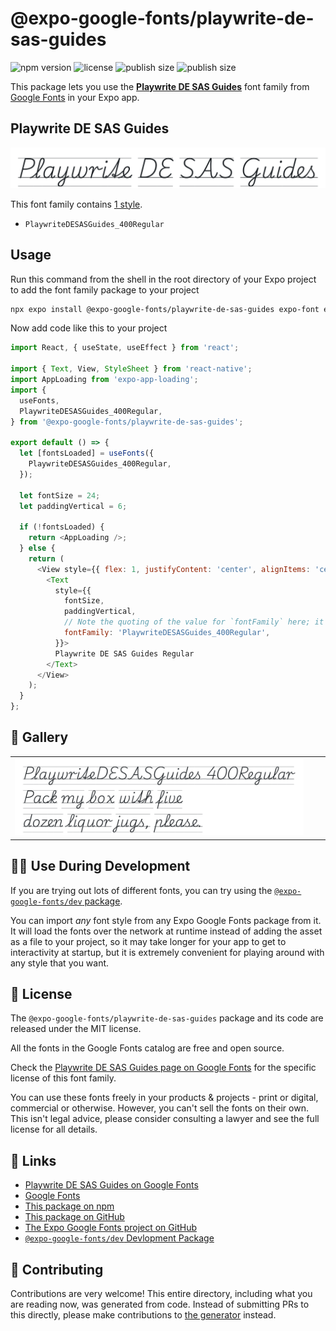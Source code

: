 # @expo-google-fonts/playwrite-de-sas-guides

![npm version](https://flat.badgen.net/npm/v/@expo-google-fonts/playwrite-de-sas-guides)
![license](https://flat.badgen.net/github/license/expo/google-fonts)
![publish size](https://flat.badgen.net/packagephobia/install/@expo-google-fonts/playwrite-de-sas-guides)
![publish size](https://flat.badgen.net/packagephobia/publish/@expo-google-fonts/playwrite-de-sas-guides)

This package lets you use the [**Playwrite DE SAS Guides**](https://fonts.google.com/specimen/Playwrite+DE+SAS+Guides) font family from [Google Fonts](https://fonts.google.com/) in your Expo app.

## Playwrite DE SAS Guides

![Playwrite DE SAS Guides](./font-family.png)

This font family contains [1 style](#-gallery).

- `PlaywriteDESASGuides_400Regular`

## Usage

Run this command from the shell in the root directory of your Expo project to add the font family package to your project
```sh
npx expo install @expo-google-fonts/playwrite-de-sas-guides expo-font expo-app-loading
```

Now add code like this to your project
```js
import React, { useState, useEffect } from 'react';

import { Text, View, StyleSheet } from 'react-native';
import AppLoading from 'expo-app-loading';
import {
  useFonts,
  PlaywriteDESASGuides_400Regular,
} from '@expo-google-fonts/playwrite-de-sas-guides';

export default () => {
  let [fontsLoaded] = useFonts({
    PlaywriteDESASGuides_400Regular,
  });

  let fontSize = 24;
  let paddingVertical = 6;

  if (!fontsLoaded) {
    return <AppLoading />;
  } else {
    return (
      <View style={{ flex: 1, justifyContent: 'center', alignItems: 'center' }}>
        <Text
          style={{
            fontSize,
            paddingVertical,
            // Note the quoting of the value for `fontFamily` here; it expects a string!
            fontFamily: 'PlaywriteDESASGuides_400Regular',
          }}>
          Playwrite DE SAS Guides Regular
        </Text>
      </View>
    );
  }
};

```

## 🔡 Gallery


||||
|-|-|-|
|![PlaywriteDESASGuides_400Regular](./PlaywriteDESASGuides_400Regular.ttf.png)||||


## 👩‍💻 Use During Development

If you are trying out lots of different fonts, you can try using the [`@expo-google-fonts/dev` package](https://github.com/expo/google-fonts/tree/master/font-packages/dev#readme).

You can import *any* font style from any Expo Google Fonts package from it. It will load the fonts
over the network at runtime instead of adding the asset as a file to your project, so it may take longer
for your app to get to interactivity at startup, but it is extremely convenient
for playing around with any style that you want.

## 📖 License

The `@expo-google-fonts/playwrite-de-sas-guides` package and its code are released under the MIT license.

All the fonts in the Google Fonts catalog are free and open source.

Check the [Playwrite DE SAS Guides page on Google Fonts](https://fonts.google.com/specimen/Playwrite+DE+SAS+Guides) for the specific license of this font family.

You can use these fonts freely in your products & projects - print or digital, commercial or otherwise. However, you can't sell the fonts on their own. This isn't legal advice, please consider consulting a lawyer and see the full license for all details.

## 🔗 Links

- [Playwrite DE SAS Guides on Google Fonts](https://fonts.google.com/specimen/Playwrite+DE+SAS+Guides)
- [Google Fonts](https://fonts.google.com/)
- [This package on npm](https://www.npmjs.com/package/@expo-google-fonts/playwrite-de-sas-guides)
- [This package on GitHub](https://github.com/expo/google-fonts/tree/master/font-packages/playwrite-de-sas-guides)
- [The Expo Google Fonts project on GitHub](https://github.com/expo/google-fonts)
- [`@expo-google-fonts/dev` Devlopment Package](https://github.com/expo/google-fonts/tree/master/font-packages/dev)

## 🤝 Contributing

Contributions are very welcome! This entire directory, including what you are reading now, was generated from code. Instead of submitting PRs to this directly, please make contributions to [the generator](https://github.com/expo/google-fonts/tree/master/packages/generator) instead.
